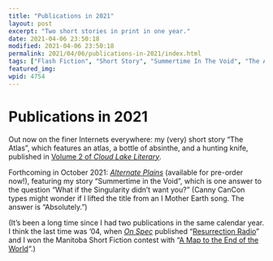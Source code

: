 ```yaml
---
title: "Publications in 2021"
layout: post
excerpt: "Two short stories in print in one year."
date: 2021-04-06 23:50:18
modified: 2021-04-06 23:50:18
permalink: 2021/04/06/publications-in-2021/index.html
tags: ["Flash Fiction", "Short Story", "Summertime In The Void", "The Atlas", "Writing"]
featured_img: 
wpid: 4754
---
```


# Publications in 2021

Out now on the finer Internets everywhere: my (very) short story “The Atlas”, which features an atlas, a bottle of absinthe, and a hunting knife, published in [Volume 2 of *Cloud Lake Literary*](https://www.cloudlakeliterary.ca/volume-two).

Forthcoming in October 2021: *[Alternate Plains](https://www.greatplains.mb.ca/product/alternate-plains/)* (available for pre-order now!), featuring my story “Summertime in the Void”, which is one answer to the question “What if the Singularity didn’t want you?” (Canny CanCon types might wonder if I lifted the title from an I Mother Earth song. The answer is “Absolutely.”)

(It’s been a long time since I had two publications in the same calendar year. I think the last time was ’04, when [*On Spec*](https://onspec.ca/) published “[Resurrection Radio](https://patrickjohanneson.com/story/resurrection-radio/)” and I won the Manitoba Short Fiction contest with “[A Map to the End of the World](https://patrickjohanneson.com/story/a-map-to-the-end-of-the-world/)“.)